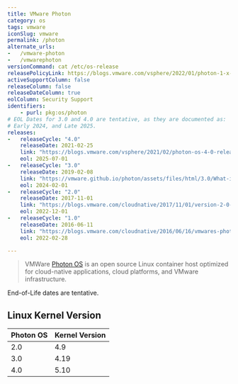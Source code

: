 ```yaml
---
title: VMware Photon
category: os
tags: vmware
iconSlug: vmware
permalink: /photon
alternate_urls:
-   /vmware-photon
-   /vmwarephoton
versionCommand: cat /etc/os-release
releasePolicyLink: https://blogs.vmware.com/vsphere/2022/01/photon-1-x-end-of-support-announcement.html
activeSupportColumn: false
releaseColumn: false
releaseDateColumn: true
eolColumn: Security Support
identifiers:
    - purl: pkg:os/photon
# EOL Dates for 3.0 and 4.0 are tentative, as they are documented as:
# Early 2024, and Late 2025.
releases:
-   releaseCycle: "4.0"
    releaseDate: 2021-02-25
    link: "https://blogs.vmware.com/vsphere/2021/02/photon-os-4-0-release-announcement.html"
    eol: 2025-07-01
-   releaseCycle: "3.0"
    releaseDate: 2019-02-08
    link: "https://vmware.github.io/photon/assets/files/html/3.0/What-is-New-in-Photon-OS-3.0.html"
    eol: 2024-02-01
-   releaseCycle: "2.0"
    releaseDate: 2017-11-01
    link: "https://blogs.vmware.com/cloudnative/2017/11/01/version-2-0-project-photon-os/"
    eol: 2022-12-01
-   releaseCycle: "1.0"
    releaseDate: 2016-06-11
    link: "https://blogs.vmware.com/cloudnative/2016/06/16/vmwares-photon-os-1-0-now-available/"
    eol: 2022-02-28

---
```


> VMWare [Photon OS](https://vmware.github.io/photon/) is an open source Linux container host
> optimized for cloud-native applications, cloud platforms, and VMware infrastructure.

End-of-Life dates are tentative.

## Linux Kernel Version

Photon OS  | Kernel Version
---------- | --------------
2.0        | 4.9
3.0        | 4.19
4.0        | 5.10

